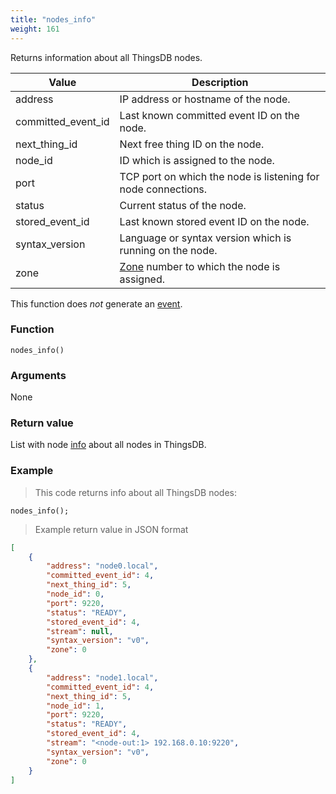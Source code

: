 ```yaml
---
title: "nodes_info"
weight: 161
---
```


Returns information about all ThingsDB nodes.

Value | Description
------- | -----------
address | IP address or hostname of the node.
committed_event_id | Last known committed event ID on the node.
next_thing_id | Next free thing ID on the node.
node_id | ID which is assigned to the node.
port | TCP port on which the node is listening for node connections.
status | Current status of the node.
stored_event_id | Last known stored event ID on the node.
syntax_version | Language or syntax version which is running on the node.
zone | [Zone](../../overview/dictionary) number to which the node is assigned. 


This function does *not* generate an [event](../../overview/events).

### Function

`nodes_info()`

### Arguments

None

### Return value

List with node [info](../../data-types/info) about all nodes in ThingsDB.

### Example

> This code returns info about all ThingsDB nodes:

```thingsdb,should_pass,@n
nodes_info();
```

> Example return value in JSON format

```json
[
    {
        "address": "node0.local",
        "committed_event_id": 4,
        "next_thing_id": 5,
        "node_id": 0,
        "port": 9220,
        "status": "READY",
        "stored_event_id": 4,
        "stream": null,
        "syntax_version": "v0",
        "zone": 0
    },
    {
        "address": "node1.local",
        "committed_event_id": 4,
        "next_thing_id": 5,
        "node_id": 1,
        "port": 9220,
        "status": "READY",
        "stored_event_id": 4,
        "stream": "<node-out:1> 192.168.0.10:9220",
        "syntax_version": "v0",
        "zone": 0
    }
]
```
